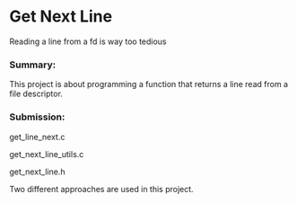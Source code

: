 # Get Next Line
Reading a line from a fd is way too tedious

### Summary:
This project is about programming a function that returns a line
read from a file descriptor.

### Submission:
get_line_next.c

get_next_line_utils.c

get_next_line.h


Two different approaches are used in this project.
